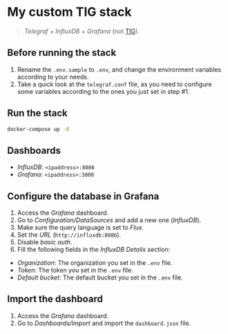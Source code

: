 # My custom TIG stack

> _Telegraf_ + _InfluxDB_ + _Grafana_ (not [TIG](https://en.wikipedia.org/wiki/Gas_tungsten_arc_welding)).

## Before running the stack

1. Rename the `.env.sample` to `.env`, and change the environment variables according to your needs.
2. Take a quick look at the `telegraf.conf` file, as you need to configure some variables according to the ones you just set in step #1.

## Run the stack

```sh
docker-compose up -d
```

## Dashboards

- _InfluxDB_: `<ipaddress>:8086`
- _Grafana_: `<ipaddress>:3000`

## Configure the database in Grafana

1. Access the _Grafana_ dashboard.
2. Go to _Configuration/DataSources_ and add a new one (_InfluxDB_).
3. Make sure the query language is set to _Flux_.
4. Set the _URL_ (`http://influxdb:8086`).
5. Disable _basic auth_.
6. Fill the following fields in the _InfluxDB Details_ section:

- _Organization_: The organization you set in the `.env` file.
- _Token_: The token you set in the `.env` file.
- _Default bucket_: The default bucket you set in the `.env` file.

## Import the dashboard

1. Access the _Grafana_ dashboard.
2. Go to _Dashboards/Import_ and import the `dashboard.json` file.
